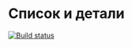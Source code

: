 # Список и детали
[![Build status](https://ci.appveyor.com/api/projects/status/kt9ftqegi2d5acnv?svg=true)](https://ci.appveyor.com/project/Elena-diploma/ra-8-1-hooks-context-use-effect)
